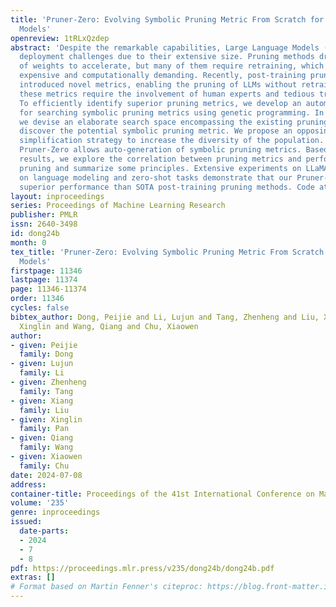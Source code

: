 ```yaml
---
title: 'Pruner-Zero: Evolving Symbolic Pruning Metric From Scratch for Large Language
  Models'
openreview: 1tRLxQzdep
abstract: 'Despite the remarkable capabilities, Large Language Models (LLMs) face
  deployment challenges due to their extensive size. Pruning methods drop a subset
  of weights to accelerate, but many of them require retraining, which is prohibitively
  expensive and computationally demanding. Recently, post-training pruning approaches
  introduced novel metrics, enabling the pruning of LLMs without retraining. However,
  these metrics require the involvement of human experts and tedious trial and error.
  To efficiently identify superior pruning metrics, we develop an automatic framework
  for searching symbolic pruning metrics using genetic programming. In particular,
  we devise an elaborate search space encompassing the existing pruning metrics to
  discover the potential symbolic pruning metric. We propose an opposing operation
  simplification strategy to increase the diversity of the population. In this way,
  Pruner-Zero allows auto-generation of symbolic pruning metrics. Based on the searched
  results, we explore the correlation between pruning metrics and performance after
  pruning and summarize some principles. Extensive experiments on LLaMA and LLaMA-2
  on language modeling and zero-shot tasks demonstrate that our Pruner-Zero obtains
  superior performance than SOTA post-training pruning methods. Code at: https://github.com/pprp/Pruner-Zero.'
layout: inproceedings
series: Proceedings of Machine Learning Research
publisher: PMLR
issn: 2640-3498
id: dong24b
month: 0
tex_title: 'Pruner-Zero: Evolving Symbolic Pruning Metric From Scratch for Large Language
  Models'
firstpage: 11346
lastpage: 11374
page: 11346-11374
order: 11346
cycles: false
bibtex_author: Dong, Peijie and Li, Lujun and Tang, Zhenheng and Liu, Xiang and Pan,
  Xinglin and Wang, Qiang and Chu, Xiaowen
author:
- given: Peijie
  family: Dong
- given: Lujun
  family: Li
- given: Zhenheng
  family: Tang
- given: Xiang
  family: Liu
- given: Xinglin
  family: Pan
- given: Qiang
  family: Wang
- given: Xiaowen
  family: Chu
date: 2024-07-08
address:
container-title: Proceedings of the 41st International Conference on Machine Learning
volume: '235'
genre: inproceedings
issued:
  date-parts:
  - 2024
  - 7
  - 8
pdf: https://proceedings.mlr.press/v235/dong24b/dong24b.pdf
extras: []
# Format based on Martin Fenner's citeproc: https://blog.front-matter.io/posts/citeproc-yaml-for-bibliographies/
---
```

